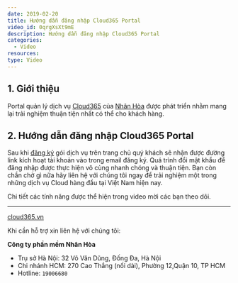 ```yaml
---
date: 2019-02-20
title: Hướng dẫn đăng nhập Cloud365 Portal
video_id: 0qrgXsXt9mE
description: Hướng dẫn đăng nhập Cloud365 Portal
categories:
  - Video
resources:
type: Video
---
```


## 1. Giới thiệu 

Portal quản lý dịch vụ  <a href="https://cloud365.vn/" target="_blank">Cloud365</a> của <a href="https://nhanhoa.com/" target="_blank">Nhân Hòa</a> được phát triển nhằm mang lại trải nghiệm thuận tiện nhất có thể cho khách hàng.

## 2. Hướng dẫn đăng nhập Cloud365 Portal

Sau khi <a href="https://nhanhoa.com/may-chu/dich-vu-bo-sung-clous-vps.html" target="_blank">đăng ký</a> gói dịch vụ trên trang chủ quý khách sẽ nhận được đường link kích hoạt tài khoản vào trong email đăng ký. Quá trình đổi mật khẩu để đăng nhập được thực hiện vô cùng nhanh chóng và thuận tiện. 
Bạn còn chần chờ gì nữa hãy liên hệ với chúng tôi ngay để trải nghiệm một trong những dịch vụ Cloud hàng đầu tại Việt Nam hiện nay. 

Chi tiết các tính năng được thể hiện trong video mời các bạn theo dõi.

---
<a href="https://cloud365.vn/" target="_blank">cloud365.vn</a>

Khi cần hỗ trợ xin liên hệ với chúng tôi:

**Công ty phần mềm Nhân Hòa**
- Trụ sở Hà Nội: 32 Võ Văn Dũng, Đống Đa, Hà Nội
- Chi nhánh HCM: 270 Cao Thắng (nối dài), Phường 12,Quận 10, TP HCM
- Hotline: `19006680`
